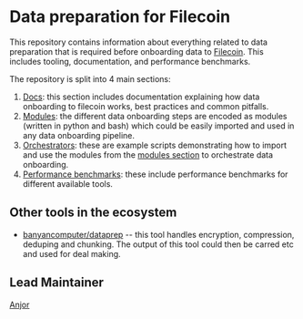 # Data preparation for Filecoin

This repository contains information about everything related to data preparation that is
required before onboarding data to [Filecoin](https://filecoin.io). This includes tooling,
documentation, and performance benchmarks.

The repository is split into 4 main sections:

1. [Docs](./docs): this section includes documentation explaining how data onboarding to
filecoin works, best practices and common pitfalls.
2. [Modules](./modules): the different data onboarding steps are encoded as modules
(written in python and bash) which could be easily imported and used in any data
onboarding pipeline.
3. [Orchestrators](./orchestrators): these are example scripts demonstrating how to import
and use the modules from the [modules section](./modules) to orchestrate data onboarding.
4. [Performance benchmarks](./performance): these include performance benchmarks for
different available tools.


## Other tools in the ecosystem

- [banyancomputer/dataprep](https://github.com/banyancomputer/dataprep) -- this tool handles encryption, compression, deduping and chunking. The output of this tool could then be carred etc and used for deal making.


## Lead Maintainer

[Anjor](https://github.com/anjor)

